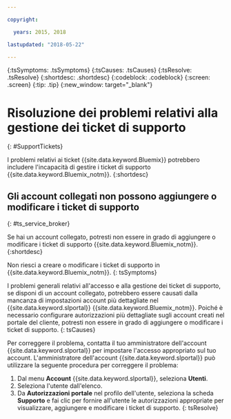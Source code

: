 ```yaml
---

copyright:

  years: 2015, 2018

lastupdated: "2018-05-22"

---
```



{:tsSymptoms: .tsSymptoms}
{:tsCauses: .tsCauses}
{:tsResolve: .tsResolve}
{:shortdesc: .shortdesc}
{:codeblock: .codeblock}
{:screen: .screen}
{:tip: .tip}
{:new_window: target="_blank"}


# Risoluzione dei problemi relativi alla gestione dei ticket di supporto
{: #SupportTickets}

I problemi relativi ai ticket {{site.data.keyword.Bluemix}} potrebbero includere l'incapacità di gestire i ticket di supporto {{site.data.keyword.Bluemix_notm}}.
{:shortdesc}

## Gli account collegati non possono aggiungere o modificare i ticket di supporto
{: #ts_service_broker}

Se hai un account collegato, potresti non essere in grado di aggiungere o modificare i ticket di supporto {{site.data.keyword.Bluemix_notm}}.
{:shortdesc}

Non riesci a creare o modificare i ticket di supporto in {{site.data.keyword.Bluemix_notm}}.
{: tsSymptoms}

I problemi generali relativi all'accesso e alla gestione dei ticket di supporto, se disponi di un account collegato, potrebbero essere causati dalla mancanza di impostazioni account più dettagliate nel {{site.data.keyword.slportal}} {{site.data.keyword.Bluemix_notm}}. Poiché è necessario configurare autorizzazioni più dettagliate sugli account creati nel portale del cliente, potresti non essere in grado di aggiungere o modificare i ticket di supporto.
{: tsCauses}

Per correggere il problema, contatta il tuo amministratore dell'account {{site.data.keyword.slportal}} per impostare l'accesso appropriato sul tuo account. L'amministratore dell'account {{site.data.keyword.slportal}} può utilizzare la seguente procedura per correggere il problema:

1. Dal menu **Account** {{site.data.keyword.slportal}}, seleziona **Utenti**.
2. Seleziona l'utente dall'elenco.
3. Da **Autorizzazioni portale** nel profilo dell'utente, seleziona la scheda **Supporto** e fai clic per fornire all'utente le autorizzazioni appropriate per visualizzare, aggiungere e modificare i ticket di supporto.
{: tsResolve}

